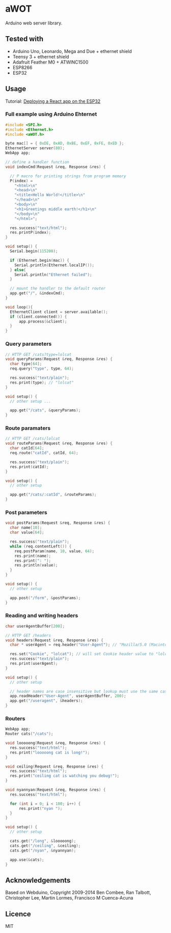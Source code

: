 aWOT
==========

Arduino web server library.

## Tested with
* Arduino Uno, Leonardo, Mega and Due + ethernet shield
* Teensy 3 + ethernet shield
* Adafruit Feather M0 + ATWINC1500
* ESP8266
* ESP32

## Usage

Tutorial: [Deploying a React app on the ESP32](https://lasselukkari.github.io/led-blink/)

### Full example using Arduino Ehternet
```cpp
#include <SPI.h>
#include <Ethernet.h>
#include <aWOT.h>

byte mac[] = { 0xDE, 0xAD, 0xBE, 0xEF, 0xFE, 0xED };
EthernetServer server(80);
WebApp app;

// define a handler function
void indexCmd(Request &req, Response &res) {

  // P macro for printing strings from program memory
  P(index) =
    "<html>\n"
    "<head>\n"
    "<title>Hello World!</title>\n"
    "</head>\n"
    "<body>\n"
    "<h1>Greetings middle earth!</h1>\n"
    "</body>\n"
    "</html>";

  res.success("text/html");
  res.printP(index);
}

void setup() {
  Serial.begin(115200);

  if (Ethernet.begin(mac)) {
    Serial.println(Ethernet.localIP());
  } else{
    Serial.println("Ethernet failed");
  }

  // mount the handler to the default router
  app.get("/", &indexCmd);
}

void loop(){
  EthernetClient client = server.available();
  if (client.connected()) {
      app.process(&client);
  }
}
```

### Query parameters
```cpp
// HTTP GET /cats?type=lolcat
void queryParams(Request &req, Response &res) {
  char type[64];
  req.query("type", type, 64);

  res.success("text/plain");
  res.print(type); // "lolcat"
}

void setup() {
  // other setup ...

  app.get("/cats", &queryParams);
}
```

### Route paramaters
```cpp
// HTTP GET /cats/lolcat
void routeParams(Request &req, Response &res) {
  char catId[64];
  req.route("catId", catId, 64);

  res.success("text/plain");
  res.print(catId);
}

void setup() {
  // other setup

  app.get("/cats/:catId", &routeParams);
}
```

### Post parameters
```cpp
void postParams(Request &req, Response &res) {
  char name[10];
  char value[64];

  res.success("text/plain");
  while (req.contentLeft()) {
    req.postParam(name, 10, value, 64);
    res.print(name);
    res.print(": ");
    res.println(value);
  }
}

void setup() {
  // other setup

  app.post("/form", &postParams);
}
```

### Reading and writing headers
```cpp
char userAgentBuffer[200];

// HTTP GET /headers
void headers(Request &req, Response &res) {
  char * userAgent = req.header("User-Agent"); // "Mozilla/5.0 (Macintosh; Inte ...."

  res.set("Cookie", "lolcat"); // will set Cookie header value to "lolcat"
  res.success("text/plain");
  res.print(userAgent);
}

void setup() {
  // other setup

  // header names are case insensitive but lookup must use the same case
  app.readHeader("User-Agent", userAgentBuffer, 200); 
  app.get("/useragent", &headers);
}
```

### Routers
```cpp
WebApp app;
Router cats("/cats");

void looooong(Request &req, Response &res) {
  res.success("text/html");
  res.print("looooong cat is long!");
}

void ceiling(Request &req, Response &res) {
  res.success("text/html");
  res.print("ceiling cat is watching you debug!");
}

void nyannyan(Request &req, Response &res) {
  res.success("text/html");

  for (int i = 0; i < 100; i++) {
      res.print("nyan ");
  }
}

void setup() {
  // other setup

  cats.get("/long", &looooong);
  cats.get("/ceiling", &ceiling);
  cats.get("/nyan", &nyannyan);

  app.use(&cats);
}
```

## Acknowledgements
Based on Webduino, Copyright 2009-2014 Ben Combee, Ran Talbott, Christopher Lee, Martin Lormes, Francisco M Cuenca-Acuna

## Licence
MIT
